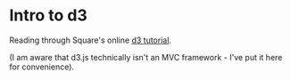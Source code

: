 # Intro to d3

Reading through Square's online [d3 tutorial](https://square.github.io/intro-to-d3).

(I am aware that d3.js technically isn't an MVC framework - I've put it here for convenience).
